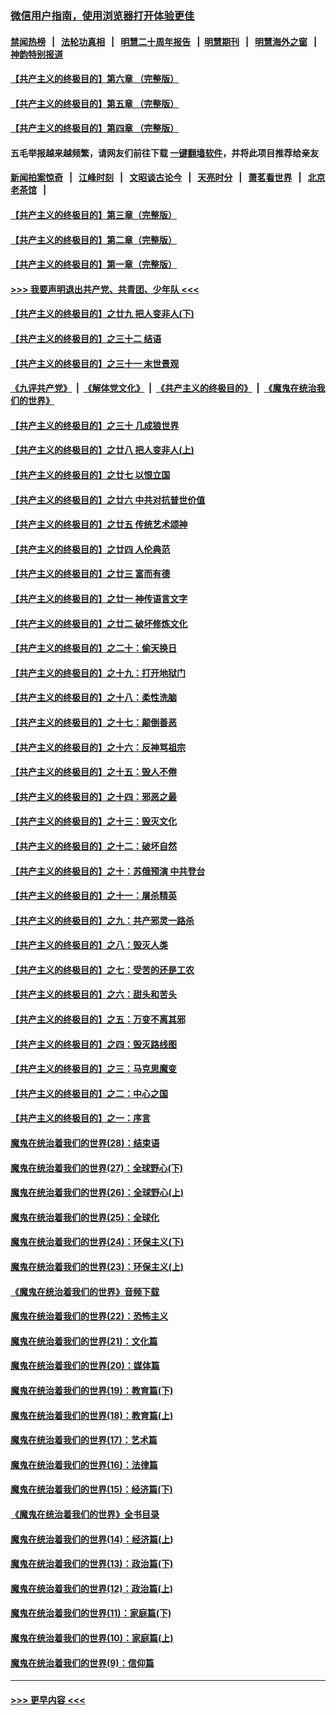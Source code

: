 ### [微信用户指南，使用浏览器打开体验更佳](https://github.com/gfw-breaker/banned-news1/blob/master/indexes/wechat-guide.md?t=0)
#### [禁闻热榜](热点新闻.md?t=0)  &nbsp;&nbsp;|&nbsp;&nbsp; [法轮功真相](https://github.com/gfw-breaker/truth/blob/master/README.md?t=0) &nbsp;&nbsp;|&nbsp;&nbsp; [明慧二十周年报告](https://github.com/gfw-breaker/mh-reports/blob/master/README.md?t=0) &nbsp;&nbsp;|&nbsp;&nbsp;[明慧期刊](https://github.com/gfw-breaker/mh-qikan) &nbsp;&nbsp;|&nbsp;&nbsp; [明慧海外之窗](https://github.com/gfw-breaker/mh-news/blob/master/README.md?t=0) &nbsp;&nbsp;|&nbsp;&nbsp; [神韵特别报道](https://github.com/gfw-breaker/mh-news/blob/master/shenyun.md?t=0)
#### [【共产主义的终极目的】第六章 （完整版）](../pages/nsc422/n11428913.md?t=02172002) 
#### [【共产主义的终极目的】第五章 （完整版）](../pages/nsc422/n11428912.md?t=02172002) 
#### [【共产主义的终极目的】第四章 （完整版）](../pages/nsc422/n11428907.md?t=02172002) 
#### 五毛举报越来越频繁，请网友们前往下载 [一键翻墙软件](https://github.com/gfw-breaker/ssr-accounts)，并将此项目推荐给亲友
#### [新闻拍案惊奇](https://github.com/gfw-breaker/banned-news1/blob/master/pages/link4.md) &nbsp;&nbsp;|&nbsp;&nbsp; [江峰时刻](https://github.com/gfw-breaker/banned-news1/blob/master/pages/link4.md) &nbsp;&nbsp;|&nbsp;&nbsp; [文昭谈古论今](https://github.com/gfw-breaker/banned-news1/blob/master/pages/link4.md) &nbsp;&nbsp;|&nbsp;&nbsp; [天亮时分](https://github.com/gfw-breaker/banned-news1/blob/master/pages/link4.md) &nbsp;&nbsp;|&nbsp;&nbsp; [萧茗看世界](https://github.com/gfw-breaker/banned-news1/blob/master/pages/link4.md) &nbsp;&nbsp;|&nbsp;&nbsp; [北京老茶馆](https://github.com/gfw-breaker/banned-news1/blob/master/pages/link4.md) &nbsp;&nbsp;|&nbsp;&nbsp; 
#### [【共产主义的终极目的】第三章（完整版）](../pages/nsc422/n11428848.md?t=02172002) 
#### [【共产主义的终极目的】第二章（完整版）](../pages/nsc422/n11428831.md?t=02172002) 
#### [【共产主义的终极目的】第一章（完整版）](../pages/nsc422/n11417651.md?t=02172002) 
#### [>>> 我要声明退出共产党、共青团、少年队 <<<](https://github.com/begood0513/goodnews/blob/master/quit/letter.md) 
#### [【共产主义的终极目的】之廿九 把人变非人(下)](../pages/nsc422/n11344140.md?t=02172002) 
#### [【共产主义的终极目的】之三十二 结语](../pages/nsc422/n11360535.md?t=02172002) 
#### [【共产主义的终极目的】之三十一 末世景观](../pages/nsc422/n11351129.md?t=02172002) 
#### [《九评共产党》](https://github.com/begood0513/9ping.md/blob/master/README.md) &nbsp;|&nbsp; [《解体党文化》](../../../../jtdwh.md/blob/master/README.md)  &nbsp;|&nbsp; [《共产主义的终极目的》](../../../../gczydzjmd.md/blob/master/README.md) &nbsp;|&nbsp; [《魔鬼在统治我们的世界》](../../../../mgztzwmdsj.md/blob/master/README.md) 
#### [【共产主义的终极目的】之三十 几成狼世界](../pages/nsc422/n11348280.md?t=02172002) 
#### [【共产主义的终极目的】之廿八 把人变非人(上)](../pages/nsc422/n11340492.md?t=02172002) 
#### [【共产主义的终极目的】之廿七 以恨立国](../pages/nsc422/n11336944.md?t=02172002) 
#### [【共产主义的终极目的】之廿六 中共对抗普世价值](../pages/nsc422/n11324785.md?t=02172002) 
#### [【共产主义的终极目的】之廿五 传统艺术颂神](../pages/nsc422/n11296396.md?t=02172002) 
#### [【共产主义的终极目的】之廿四 人伦典范](../pages/nsc422/n11296397.md?t=02172002) 
#### [【共产主义的终极目的】之廿三 富而有德](../pages/nsc422/n11283598.md?t=02172002) 
#### [【共产主义的终极目的】之廿一 神传语言文字](../pages/nsc422/n11263265.md?t=02172002) 
#### [【共产主义的终极目的】之廿二 破坏修炼文化](../pages/nsc422/n11245728.md?t=02172002) 
#### [【共产主义的终极目的】之二十：偷天换日](../pages/nsc422/n11238846.md?t=02172002) 
#### [【共产主义的终极目的】之十九：打开地狱门](../pages/nsc422/n11206376.md?t=02172002) 
#### [【共产主义的终极目的】之十八：柔性洗脑](../pages/nsc422/n11199994.md?t=02172002) 
#### [【共产主义的终极目的】之十七：颠倒善恶](../pages/nsc422/n11179782.md?t=02172002) 
#### [【共产主义的终极目的】之十六：反神骂祖宗](../pages/nsc422/n11166798.md?t=02172002) 
#### [【共产主义的终极目的】之十五：毁人不倦](../pages/nsc422/n11166792.md?t=02172002) 
#### [【共产主义的终极目的】之十四：邪恶之最](../pages/nsc422/n11150249.md?t=02172002) 
#### [【共产主义的终极目的】之十三：毁灭文化](../pages/nsc422/n11135227.md?t=02172002) 
#### [【共产主义的终极目的】之十二：破坏自然](../pages/nsc422/n11135214.md?t=02172002) 
#### [【共产主义的终极目的】之十：苏俄预演 中共登台](../pages/nsc422/n11118424.md?t=02172002) 
#### [【共产主义的终极目的】之十一：屠杀精英](../pages/nsc422/n11118442.md?t=02172002) 
#### [【共产主义的终极目的】之九：共产邪灵一路杀](../pages/nsc422/n11114139.md?t=02172002) 
#### [【共产主义的终极目的】之八：毁灭人类](../pages/nsc422/n11108503.md?t=02172002) 
#### [【共产主义的终极目的】之七：受苦的还是工农](../pages/nsc422/n11101809.md?t=02172002) 
#### [【共产主义的终极目的】之六：甜头和苦头](../pages/nsc422/n11096971.md?t=02172002) 
#### [【共产主义的终极目的】之五：万变不离其邪](../pages/nsc422/n11091285.md?t=02172002) 
#### [【共产主义的终极目的】之四：毁灭路线图](../pages/nsc422/n11086284.md?t=02172002) 
#### [【共产主义的终极目的】之三：马克思魔变](../pages/nsc422/n11061941.md?t=02172002) 
#### [【共产主义的终极目的】之二：中心之国](../pages/nsc422/n11047728.md?t=02172002) 
#### [【共产主义的终极目的】之一：序言](../pages/nsc422/n11086077.md?t=02172002) 
#### [魔鬼在统治着我们的世界(28)：结束语](../pages/nsc422/n10936246.md?t=02172002) 
#### [魔鬼在统治着我们的世界(27)：全球野心(下)](../pages/nsc422/n10928319.md?t=02172002) 
#### [魔鬼在统治着我们的世界(26)：全球野心(上)](../pages/nsc422/n10900318.md?t=02172002) 
#### [魔鬼在统治着我们的世界(25)：全球化](../pages/nsc422/n10788205.md?t=02172002) 
#### [魔鬼在统治着我们的世界(24)：环保主义(下)](../pages/nsc422/n10695307.md?t=02172002) 
#### [魔鬼在统治着我们的世界(23)：环保主义(上)](../pages/nsc422/n10688613.md?t=02172002) 
#### [《魔鬼在统治着我们的世界》音频下载](../pages/nsc422/n10635553.md?t=02172002) 
#### [魔鬼在统治着我们的世界(22)：恐怖主义](../pages/nsc422/n10614727.md?t=02172002) 
#### [魔鬼在统治着我们的世界(21)：文化篇](../pages/nsc422/n10597706.md?t=02172002) 
#### [魔鬼在统治着我们的世界(20)：媒体篇](../pages/nsc422/n10586579.md?t=02172002) 
#### [魔鬼在统治着我们的世界(19)：教育篇(下)](../pages/nsc422/n10564808.md?t=02172002) 
#### [魔鬼在统治着我们的世界(18)：教育篇(上)](../pages/nsc422/n10526970.md?t=02172002) 
#### [魔鬼在统治着我们的世界(17)：艺术篇](../pages/nsc422/n10499093.md?t=02172002) 
#### [魔鬼在统治着我们的世界(16)：法律篇](../pages/nsc422/n10485969.md?t=02172002) 
#### [魔鬼在统治着我们的世界(15)：经济篇(下)](../pages/nsc422/n10469975.md?t=02172002) 
#### [《魔鬼在统治着我们的世界》全书目录](../pages/nsc422/n10464261.md?t=02172002) 
#### [魔鬼在统治着我们的世界(14)：经济篇(上)](../pages/nsc422/n10457370.md?t=02172002) 
#### [魔鬼在统治着我们的世界(13)：政治篇(下)](../pages/nsc422/n10448270.md?t=02172002) 
#### [魔鬼在统治着我们的世界(12)：政治篇(上)](../pages/nsc422/n10444576.md?t=02172002) 
#### [魔鬼在统治着我们的世界(11)：家庭篇(下)](../pages/nsc422/n10440961.md?t=02172002) 
#### [魔鬼在统治着我们的世界(10)：家庭篇(上)](../pages/nsc422/n10435448.md?t=02172002) 
#### [魔鬼在统治着我们的世界(9)：信仰篇](../pages/nsc422/n10432159.md?t=02172002) 

----
#### [ >>> 更早内容 <<< ](../indexes/nsc422-earlier.md)

